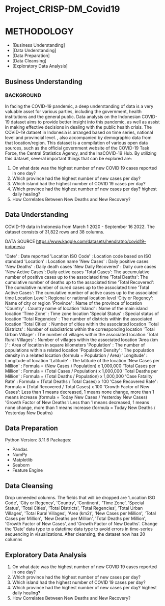 # Project_CRISP-DM_Covid19

# METHODOLOGY
* [Business Understanding]
* [Data Understanding]
* [Data Preparation]
* [Data Cleansing]
* [Exploratory Data Analysis]

## Business Understanding
### BACKGROUND
In facing the COVID-19 pandemic, a deep understanding of data is a very valuable asset for various parties, including the government, health institutions and the general public. Data analysis on the Indonesian COVID-19 dataset aims to provide better insight into this pandemic, as well as assist in making effective decisions in dealing with the public health crisis. The COVID-19 dataset in Indonesia is arranged based on time series, national level and provincial level. , also accompanied by demographic data from that location/region. This dataset is a compilation of various open data sources, such as the official government website of the COVID-19 Task Force, the Central Statistics Agency, and the InaCOVID-19 Hub.
By utilizing this dataset, several important things that can be explored are:
1. On what date was the highest number of new COVID 19 cases reported in one day?
2. Which province had the highest number of new cases per day?
3. Which island had the highest number of COVID 19 cases per day?
4. Which province had the highest number of new cases per day? highest daily healing?
5. How Correlates Between New Deaths and New Recovery?


## Data Understanding
COVID-19 data in Indonesia from March 1 2020 - September 16 2022. The dataset consists of 31,822 rows and 38 columns.

DATA SOURCE
https://www.kaggle.com/datasets/hendratno/covid19-indonesia

'Date' : Date reported
'Location ISO Code' : Location code based on ISO standard
'Location' : Location name
'New Cases' : Daily positive cases
'New Deaths' : Daily death cases
'New Daily Recovered' : Daily cure cases
'New Active Cases': Daily active cases
'Total Cases': The accumulative number of positive cases up to the associated time
'Total Deaths': The cumulative number of deaths up to the associated time
‘Total Recovered': The cumulative number of cured cases up to the associated time
'Total Active Cases': The cumulative number of active cases up to the associated time
Location Level': Regional or national location level
‘City or Regency': Name of city or region
'Province' : Name of the province of location
'Country' : Country name of location
'Island' : Name of the main island location
'Time Zone' : Time zone location
'Special Status' : Special status of location
'Total Regencies' : The number of districts within the associated location
'Total Cities' : Number of cities within the associated location
'Total Districts' : Number of subdistricts within the corresponding location
'Total Urban Village' : The number of villages within the associated location
'Total Rural Villages' : Number of villages within the associated location
'Area (km  )' : Area of location in square kilometers
'Population' : The number of populations within a related location
'Population Density' : The population density in a related location (formula = Population / Area)
'Longitude' : Longitude of location
'Latitude' : The latitude of the location
'New Cases per Million' : Formula = (New Cases / Population) x 1,000,000
'Total Cases per Million' : Formula = (Total Cases / Population) x 1,000,000
'Total Deaths per Million' : Formula = (Total Deaths / Population) x 1,000,000
'Case Fatality Rate' : Formula = (Total Deaths / Total Cases) x 100
'Case Recovered Rate' : Formula = (Total Recovered / Total Cases) x 100
'Growth Factor of New Cases': Less than 1 means decreased, 1 means none change, more than 1 means increase (formula = Today New Cases / Yesterday New Cases)
'Growth Factor of New Deaths': Less than 1 means decreased, 1 means none change, more than 1 means increase (formula = Today New Deaths / Yesterday New Deaths)

## Data Preparation
Python Version: 3.11.6
Packages:
* Pandas
* NumPy
* Matplotlib
* Seaborn
* Feature Engine

## Data Cleansing
Drop unneeded columns. The fields that will be dropped are 'Location ISO Code', 'City or Regency', 'Country', 'Continent', 'Time Zone', 'Special Status', 'Total Cities', 'Total Districts', 'Total Regencies', 'Total Urban Villages', 'Total Rural Villages', 'Area (km2)', 'New Cases per Million', 'Total Cases per Million', 'New Deaths per Million', 'Total Deaths per Million', 'Growth Factor of New Cases', and 'Growth Factor of New Deaths'.
Change the 'Date' data type to a datetime data type to avoid errors in time-series sequencing in visualizations.
After cleansing, the dataset now has 20 columns

## Exploratory Data Analysis
1. On what date was the highest number of new COVID 19 cases reported in one day?
2. Which province had the highest number of new cases per day?
3. Which island had the highest number of COVID 19 cases per day?
4. Which province had the highest number of new cases per day? highest daily healing?
5. How Correlates Between New Deaths and New Recovery?
  
